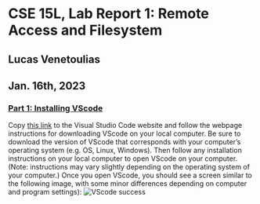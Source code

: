 # CSE 15L, Lab Report 1: Remote Access and Filesystem
## Lucas Venetoulias 
## Jan. 16th, 2023


### <ins> Part 1: Installing VScode </ins>
Copy [this link](https://code.visualstudio.com/) to the Visual Studio Code website and follow the webpage instructions for downloading VScode on your local computer. Be sure to download the version of VScode that corresponds with your computer’s operating system (e.g. OS, Linux, Windows). 
Then follow any installation instructions on your local computer to open VScode on your computer. (Note: instructions may vary slightly depending on the operating system of your computer.) Once you open VScode, you should see a screen similar to the following image, with some minor differences depending on computer and program settings):
![VScode success](/cse15l-lab-reports/VScode.success.jpg)

